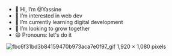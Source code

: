 - 👋 Hi, I’m @Yassine 
- 👀 I’m interested in web dev
- 🌱 I’m currently learning digital development
- 💞️ I’m looking to grow together
- 😄 Pronouns: let's do it

![fbc6f31bd3b84159470b973aca7e0f97_gif 1,920 × 1,080 pixels](https://github.com/user-attachments/assets/b5a06e50-fe4c-4646-afca-45fd40cba56e)





